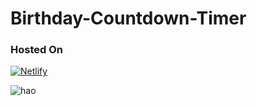 # Birthday-Countdown-Timer

### Hosted On
[![Netlify](https://img.shields.io/badge/netlify-%23000000.svg?logo=netlify&logoColor=#00C7B7)](https://bdcountdown.haolam.codes/)

![hao](https://github.com/haolam05/Birthday-Countdown-Timer/assets/71291057/d695f13d-a67c-4ebf-b5d1-29e74bf20a81)
